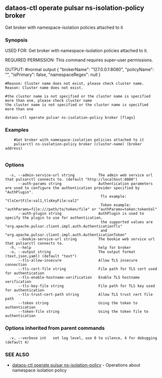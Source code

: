 ## dataos-ctl operate pulsar ns-isolation-policy broker

Get broker with namespace-isolation policies attached to it

### Synopsis

USED FOR:
    Get broker with namespace-isolation policies attached to it.

REQUIRED PERMISSION:
    This command requires super-user permissions.

OUTPUT:
    #normal output
    {
      "brokerName": "127.0.0.1:8080",
      "policyName": "",
      "isPrimary": false,
      "namespaceRegex": null
    }

    #Reason: Cluster name does not exist, please check cluster name.
    Reason: Cluster name does not exist.

    #the cluster name is not specified or the cluster name is specified more than one, please check cluster name
    the cluster name is not specified or the cluster name is specified more than one



```
dataos-ctl operate pulsar ns-isolation-policy broker [flags]
```

### Examples

```
    #Get broker with namespace-isolation policies attached to it
    pulsarctl ns-isolation-policy broker (cluster-name) (broker address)


```

### Options

```
  -s, --admin-service-url string           The admin web service url that pulsarctl connects to. (default "http://localhost:8080")
      --auth-params string                 Authentication parameters are used to configure the authentication provider specified by "AuthPlugin".
                                            Tls example: "tlsCertFile:val1,tlsKeyFile:val2"
                                            Token example: "authParams=file:///path/to/token/file" or "authParams=token:tokenVal"
      --auth-plugin string                 AuthPlugin is used to specify the plugin to use for authentication,
                                            the supported values are "org.apache.pulsar.client.impl.auth.AuthenticationTls"
                                            and "org.apache.pulsar.client.impl.auth.AuthenticationToken"
      --bookie-service-url string          The bookie web service url that pulsarctl connects to.
  -h, --help                               help for broker
  -o, --output string                      The output format (text,json,yaml) (default "text")
      --tls-allow-insecure                 Allow TLS insecure connection
      --tls-cert-file string               File path for TLS cert used for authentication
      --tls-enable-hostname-verification   Enable TLS hostname verification
      --tls-key-file string                File path for TLS key used for authentication
      --tls-trust-cert-path string         Allow TLS trust cert file path
      --token string                       Using the token to authentication
      --token-file string                  Using the token file to authentication
```

### Options inherited from parent commands

```
  -v, --verbose int   set log level, use 0 to silence, 4 for debugging (default 4)
```

### SEE ALSO

* [dataos-ctl operate pulsar ns-isolation-policy](dataos-ctl_operate_pulsar_ns-isolation-policy.md)	 - Operations about namespace isolation policy

